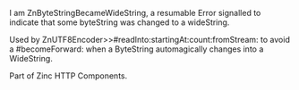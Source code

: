 I am ZnByteStringBecameWideString, a resumable Error signalled to indicate that some byteString was changed to a wideString.

Used by ZnUTF8Encoder>>#readInto:startingAt:count:fromStream: to avoid a #becomeForward: when a ByteString automagically changes into a WideString.

Part of Zinc HTTP Components.